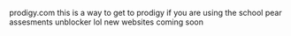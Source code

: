 prodigy.com
this is a way to get to prodigy if you are using the school pear assesments unblocker
lol
new websites coming soon
